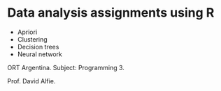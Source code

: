 # Data analysis assignments using R

* Apriori
* Clustering
* Decision trees
* Neural network

ORT Argentina. Subject: Programming 3. 

Prof. David Alfie.
